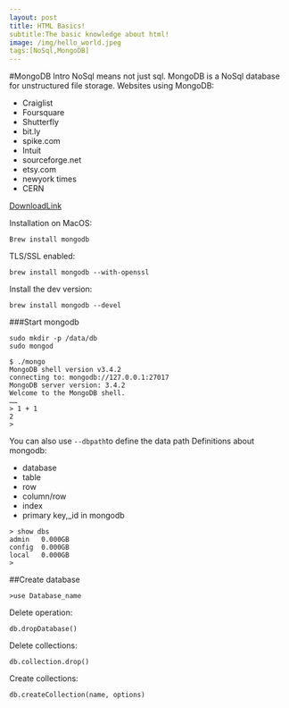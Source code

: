```yaml
---
layout: post
title: HTML Basics!
subtitle:The basic knowledge about html!
image: /img/hello_world.jpeg
tags:[NoSql,MongoDB]
---
```


#MongoDB Intro
NoSql means not just sql.
MongoDB is a NoSql database for unstructured file storage.
Websites using MongoDB:
- Craiglist
- Foursquare
- Shutterfly
- bit.ly
- spike.com
- Intuit
- sourceforge.net
- etsy.com
- newyork times
- CERN

[DownloadLink](https://www.mongodb.com/download-center#community)

Installation on MacOS:
~~~
Brew install mongodb
~~~
TLS/SSL enabled:
~~~
brew install mongodb --with-openssl
~~~
Install the dev version:
~~~
brew install mongodb --devel
~~~
###Start mongodb
~~~
sudo mkdir -p /data/db
sudo mongod

$ ./mongo
MongoDB shell version v3.4.2
connecting to: mongodb://127.0.0.1:27017
MongoDB server version: 3.4.2
Welcome to the MongoDB shell.
……
> 1 + 1
2
> 
~~~
You can also use ```--dbpath```to define the data path
Definitions about mongodb:
- database
- table
- row
- column/row
- index
- primary key,_id in mongodb


~~~
> show dbs
admin   0.000GB
config  0.000GB
local   0.000GB
>
~~~

<!-- DataType:
<hr>
String	字符串。存储数据常用的数据类型。在 MongoDB 中，UTF-8 编码的字符串才是合法的。
Integer	整型数值。用于存储数值。根据你所采用的服务器，可分为 32 位或 64 位。
Boolean	布尔值。用于存储布尔值（真/假）。
Double	双精度浮点值。用于存储浮点值。
Min/Max keys	将一个值与 BSON（二进制的 JSON）元素的最低值和最高值相对比。
Array	用于将数组或列表或多个值存储为一个键。
Timestamp	时间戳。记录文档修改或添加的具体时间。
Object	用于内嵌文档。
Null	用于创建空值。
Symbol	符号。该数据类型基本上等同于字符串类型，但不同的是，它一般用于采用特殊符号类型的语言。
Date	日期时间。用 UNIX 时间格式来存储当前日期或时间。你可以指定自己的日期时间：创建 Date 对象，传入年月日信息。
Object ID	对象 ID。用于创建文档的 ID。
Binary Data	二进制数据。用于存储二进制数据。
Code	代码类型。用于在文档中存储 JavaScript 代码。
Regular expression	正则表达式类型。用于存储正则表达式。 -->
##Create database
~~~
>use Database_name
~~~
Delete operation:
~~~
db.dropDatabase()
~~~
Delete collections:
~~~
db.collection.drop()
~~~
Create collections:
~~~
db.createCollection(name, options)
~~~



